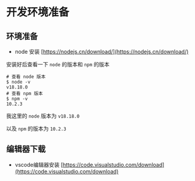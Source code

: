 # 开发环境准备

## 环境准备

- node 安装 
  [https://nodejs.cn/download/](https://nodejs.cn/download/)

安装好后查看一下 `node` 的版本和 `npm` 的版本

```shell
# 查看 node 版本
$ node -v
v18.18.0
# 查看 npm 版本
$ npm -v
10.2.3
```

我这里的 `node` 版本为 `v18.18.0`

以及 `npm` 的版本为 `10.2.3`



## 编辑器下载

- vscode编辑器安装 
  [https://code.visualstudio.com/download](https://code.visualstudio.com/download)